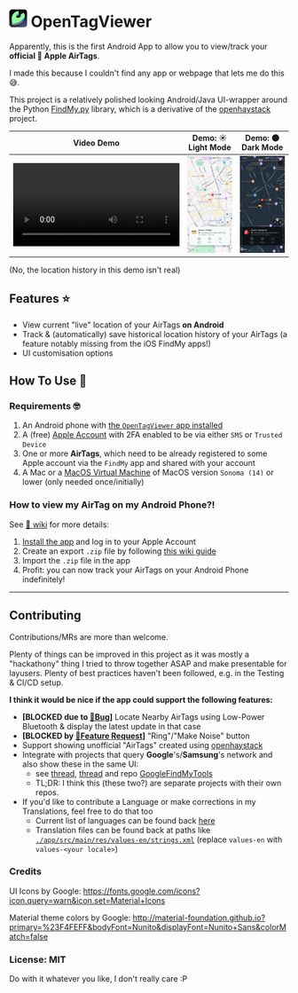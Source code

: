 <h1>
<img src="./opentagviewer_icon_xs.png"/>
OpenTagViewer
</h1>

Apparently, this is the first Android App to allow you to view/track your **official 🍎 Apple AirTags**.

I made this because I couldn't find any app or webpage that lets me do this 😅.

This project is a relatively polished looking Android/Java UI-wrapper around the Python [FindMy.py](https://github.com/malmeloo/FindMy.py) library, which is a derivative of the [openhaystack](https://github.com/seemoo-lab/openhaystack) project.


|Video Demo|Demo: ☀️ Light Mode|Demo: 🌑 Dark Mode|
|----|----|----|
| <video src="https://github.com/user-attachments/assets/d3857480-4ef0-48a9-ab63-8d8c15fd5314"> |![Demo of the app while using Light Mode](./light_mode_preview.jpg)|![Demo of the app while using Dark Mode](./dark_mode_preview.jpg)|


(No, the location history in this demo isn't real)

## Features ⭐

- View current "live" location of your AirTags **on Android**
- Track & (automatically) save historical location history of your AirTags (a feature notably missing from the iOS FindMy apps!)
- UI customisation options


## How To Use 📖

### Requirements 🤓

1. An Android phone with [the `OpenTagViewer` app installed](https://github.com/parawanderer/OpenTagViewer/wiki/How-To:-Install-App)
2. A (free) [Apple Account](https://account.apple.com/) with 2FA enabled to be via either `SMS` or `Trusted Device`
3. One or more **AirTags**, which need to be already registered to some Apple account via the `FindMy` app and shared with your account
4. A Mac or a [MacOS Virtual Machine](https://github.com/parawanderer/OpenTagViewer/wiki/How-To:-Export-AirTags-From-Mac#prerequisites) of MacOS version `Sonoma (14)` or lower (only needed once/initially)


### How to view my AirTag on my Android Phone?!

See [📖 wiki](https://github.com/parawanderer/OpenTagViewer/wiki) for more details:

1. [Install the app](https://github.com/parawanderer/OpenTagViewer/wiki/How-To:-Install-App) and log in to your Apple Account
2. Create an export `.zip` file by following [this wiki guide](https://github.com/parawanderer/OpenTagViewer/wiki/How-To:-Export-AirTags-From-Mac#opentagviewer-macos-export-app--recommended)
3. Import the `.zip` file in the app
4. Profit: you can now track your AirTags on your Android Phone indefinitely!

-------------

## Contributing

Contributions/MRs are more than welcome.

Plenty of things can be improved in this project as it was mostly a "hackathony" thing I tried to throw together ASAP and make presentable for layusers.
Plenty of best practices haven't been followed, e.g. in the Testing & CI/CD setup.

**I think it would be nice if the app could support the following features:**

- **\[BLOCKED due to [🐛Bug](https://github.com/malmeloo/FindMy.py/issues/118)]** Locate Nearby AirTags using Low-Power Bluetooth & display the latest update in that case
- **\[BLOCKED by [🙏Feature Request](https://github.com/malmeloo/FindMy.py/issues/88)]** "Ring"/"Make Noise" button
- Support showing unofficial "AirTags" created using [openhaystack](https://github.com/seemoo-lab/openhaystack)
- Integrate with projects that query **Google**'s/**Samsung**'s network and also show these in the same UI:
   - see [thread](https://github.com/malmeloo/FindMy.py/discussions/30), [thread](https://github.com/seemoo-lab/openhaystack/discussions/210) and repo [GoogleFindMyTools](https://github.com/leonboe1/GoogleFindMyTools)
   - TL;DR: I think this (these two?) are separate projects with their own repos.
- If you'd like to contribute a Language or make corrections in my Translations, feel free to do that too
    - Current list of languages can be found back [here](./app/src/main/res/xml/locales_config.xml)
    - Translation files can be found back at paths like [`./app/src/main/res/values-en/strings.xml`](./app/src/main/res/values-en/strings.xml) (replace `values-en` with `values-<your locale>`)

### Credits

UI Icons by Google: https://fonts.google.com/icons?icon.query=warn&icon.set=Material+Icons

Material theme colors by Google: http://material-foundation.github.io?primary=%23F4FEFF&bodyFont=Nunito&displayFont=Nunito+Sans&colorMatch=false


### License: MIT

Do with it whatever you like, I don't really care :P
